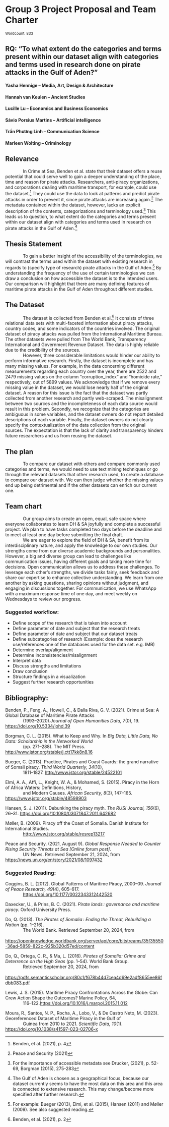# Group 3 Project Proposal and Team Charter
<sub> Wordcount: 833 <sub/> 

## RQ: “To what extent do the categories and terms present within our dataset align with categories and terms used in research done on pirate attacks in the Gulf of Aden?”

#### Yasha Hennige – Media, Art, Design & Architecture
#### Hannah van Keulen – Ancient Studies
#### Lucille Lu – Economics and Business Economics
#### Sávio Porsius Martins – Artificial intelligence 
#### Trần Phương Linh – Communication Science
#### Marleen Wolting – Criminology

## Relevance 
&emsp;&emsp;&emsp;&emsp;In Crime at Sea, Benden et al. state that their dataset offers a reuse potential that could serve well to gain a deeper understanding of the place, time and reason for pirate attacks.
Researchers, anti-piracy organizations, and corporations dealing with maritime transport, for example, could use the dataset.[^1] They could use the data to look at patterns and predict pirate attacks in order to prevent it, since pirate attacks are increasing again.[^2] 
The metadata contained within the dataset, however, lacks an explicit description of the contents, categorizations and terminology used.[^3] This leads us to question, to what extent do the categories and terms present within our dataset align with categories and terms used in research on pirate attacks in the Gulf of Aden.[^4] 
## Thesis Statement
&emsp;&emsp;&emsp;&emsp;To gain a better insight of the accessibility of the terminologies, we will contrast the terms used within the dataset with existing research in regards to (specify type of research) pirate attacks in the Gulf of Aden.[^5] By understanding the frequency of the use of certain terminologies we can draw a conclusion on how accessible the dataset is to the intended users. Our comparison will highlight that there are many defining features of maritime pirate attacks in the Gulf of Aden throughout different studies. 
## The Dataset
&emsp;&emsp;&emsp;&emsp;The dataset is collected from Benden et al.[^6] It consists of three relational data sets with multi-faceted information about piracy attacks, country codes, and some indicators of the countries involved. 
The original dataset of piracy attacks was pulled from the International Maritime Bureau. The other datasets were pulled from The World Bank, Transparency International and Government Revenue Dataset. The data is highly reliable due to the credibility of the sources.  
&emsp;&emsp;&emsp;&emsp;However, three considerable limitations would hinder our ability to perform informative research. Firstly, the dataset is incomplete and has many missing values. For example, in the data concerning different measurements regarding each country over the year, there are 2522 and 2479 missing values on the column “corruption_index” and “homicide rate,” respectively, out of 5899 values. We acknowledge that if we remove every missing value in the dataset, we would lose nearly half of the original dataset. A reason for this issue is the fact that the dataset was partly collected from another research and partly web-scraped. The misalignment between two sources and the incompleteness of each data source would result in this problem. Secondly, we recognize that the categories are ambiguous in some variables, and the dataset owners do not report detailed descriptions of each variable. Finally, the dataset owners do not clearly specify the contextualization of the data collection from the original sources. The expectation is that the lack of clarity and transparency hinders future researchers and us from reusing the dataset.

## The plan
&emsp;&emsp;&emsp;&emsp;To compare our dataset with others and compare commonly used categories and terms, we would need to use text mining techniques or go through the relevant datasets that other research used, to create a database to compare our dataset with. We can then judge whether the missing values end up being detrimental and if the other datasets can enrich our current one.
## Team chart
&emsp;&emsp;&emsp;&emsp;Our group aims to create an open, equal, safe space where everyone collaborates to learn DH & SA joyfully and complete a successful project. We plan to have tasks completed two days before the deadline and to meet at least one day before submitting the final draft.   
&emsp;&emsp;&emsp;&emsp;We are eager to explore the field of DH & SA, benefit from its interdisciplinary nature, and apply the knowledge to our own studies. Our strengths come from our diverse academic backgrounds and personalities. However, a big and diverse group can lead to challenges like communication issues, having different goals and taking more time for decisions. Open communication allows us to address these challenges. To leverage each other’s strengths, we divide tasks fairly, seek feedback and share our expertise to enhance collective understanding. We learn from one another by asking questions, sharing opinions without judgment, and engaging in discussions together. For communication, we use WhatsApp with a maximum response time of one day, and meet weekly on Wednesdays to review our progress.
### Suggested workflow: 
- Define scope of the research that is taken into account
- Define parameter of date and subject that the research treats
- Define parameter of date and subject that our dataset treats
- Define subcategories of research (Example: does the research use/references one of the databases used for the data set. e.g. IMB)
- Determine overlap/alignment
- Determine inconsistencies/misalignment
- Interpret data
- Discuss strengths and limitations
- Draw conclusion
- Structure findings in a visualization
- Suggest further research opportunities 
[^1]:Benden, et al. (2021), p. 4
[^2]:Peace and Security (2021)
[^3]:For the importance of accessible metadata see Drucker, (2021), p. 52-69, Borgman (2015), 275-283
[^4]:The Gulf of Aden is chosen as a geographical focus, because our dataset currently seems to have the most data on this area and this area is connected to extensive research. This may change/become more specified after further research.

[^5]:For example: Bueger (2013), Elmi, et al. (2015), Hansen (2011) and Møller (2009). See also suggested reading. 

[^6]:Benden, et al. (2021), p. 2
## Bibliography: 
Benden, P., Feng, A., Howell, C., & Dalla Riva, G. V. (2021). Crime at Sea: A Global Database of Maritime Pirate Attacks  
&emsp;&emsp;&emsp;&emsp;(1993–2020).*Journal of Open Humanities Data, 7*(0), 19. https://doi.org/10.5334/johd.39 

Borgman, C. L. (2015). What to Keep and Why. In *Big Data, Little Data, No Data: Scholarship in the Networked World*   
&emsp;&emsp;&emsp;&emsp;(pp. 271–288). The MIT Press. http://www.jstor.org/stable/j.ctt17kk8n8.16 

Bueger, C. (2013). Practice, Pirates and Coast Guards: the grand narrative of Somali piracy. *Third World Quarterly, 34*(10),  
&emsp;&emsp;&emsp;&emsp;1811–1827. http://www.jstor.org/stable/24522101 

Elmi, A. A., Affi, L., Knight, W. A., & Mohamed, S. (2015). Piracy in the Horn of Africa Waters: Definitions, History,  
&emsp;&emsp;&emsp;&emsp;and Modern Causes. *African Security, 8*(3), 147–165. https://www.jstor.org/stable/48598903 

Hansen, S. J. (2011). Debunking the piracy myth. *The RUSI Journal, 156*(6), 26–31. https://doi.org/10.1080/03071847.2011.642682


Møller, B. (2009). Piracy off the Coast of Somalia. Danish Institute for International Studies.  
&emsp;&emsp;&emsp;&emsp;http://www.jstor.org/stable/resrep13217 

Peace and Security. (2021, August 9). *Global Response Needed to Counter Rising Security Threats at Sea [Online forum post]*.   
&emsp;&emsp;&emsp;&emsp;UN News. Retrieved September 21, 2024, from https://news.un.org/en/story/2021/08/1097432

### Suggested Reading: 
Coggins, B. L. (2012). Global Patterns of Maritime Piracy, 2000–09. *Journal of Peace Research, 49*(4), 605–617.  
&emsp;&emsp;&emsp;&emsp;https://doi.org/10.1177/0022343312442520

Daxecker, U., & Prins, B. C. (2021). *Pirate lands : governance and maritime piracy.* Oxford University Press.  

Do, Q. (2013). *The Pirates of Somalia : Ending the Threat, Rebuilding a Nation* (pp. 1–216).  
&emsp;&emsp;&emsp;&emsp;The World Bank. Retrieved September 20, 2024, from   
&emsp;&emsp;&emsp;&emsp; https://openknowledge.worldbank.org/server/api/core/bitstreams/35f35550-36ad-5859-822c-925b320d57ed/content


Do, Q., Ortega, C. R., & Ma, L. (2016). *Pirates of Somalia: Crime and Deterrence on the High Seas* (pp. 1–54). World Bank Group.  
&emsp;&emsp;&emsp;&emsp;Retrieved September 20, 2024, from  
&emsp;&emsp;&emsp;&emsp;https://pdfs.semanticscholar.org/80c1/f678b44d7cea4d69e2adf8655ee86fdbb083.pdf


Lewis, J. S. (2015). Maritime Piracy Confrontations Across the Globe: Can Crew Action Shape the Outcomes? Marine Policy, 64,   
&emsp;&emsp;&emsp;&emsp;116–122.https://doi.org/10.1016/j.marpol.2015.11.012


Moura, R., Santos, N. P., Rocha, A., Lobo, V., & De Castro Neto, M. (2023). Georeferenced Dataset of Maritime Piracy in the Gulf of   
&emsp;&emsp;&emsp;&emsp;Guinea from 2010 to 2021. *Scientific Data, 10*(1). https://doi.org/10.1038/s41597-023-02706-x










